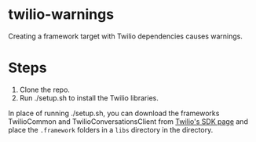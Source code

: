 # twilio-warnings
Creating a framework target with Twilio dependencies causes warnings.

Steps
====
 1. Clone the repo.
 2. Run ./setup.sh to install the Twilio libraries.

In place of running ./setup.sh, you can download the frameworks TwilioCommon and TwilioConversationsClient from [Twilio's SDK page](https://www.twilio.com/docs/api/video/sdks#ios-sdk) and place the `.framework` folders in a `libs` directory in the directory.
